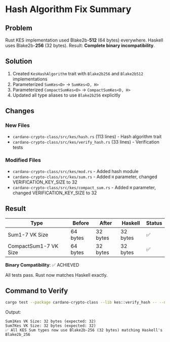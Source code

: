 # Hash Algorithm Fix Summary

## Problem

Rust KES implementation used Blake2b-**512** (64 bytes) everywhere.
Haskell uses Blake2b-**256** (32 bytes).
Result: **Complete binary incompatibility**.

## Solution

1. Created `KesHashAlgorithm` trait with `Blake2b256` and `Blake2b512` implementations
2. Parameterized `SumKes<D>` → `SumKes<D, H>`
3. Parameterized `CompactSumKes<D>` → `CompactSumKes<D, H>`
4. Updated all type aliases to use `Blake2b256` explicitly

## Changes

### New Files

- `cardano-crypto-class/src/kes/hash.rs` (113 lines) - Hash algorithm trait
- `cardano-crypto-class/src/kes/verify_hash.rs` (33 lines) - Verification tests

### Modified Files

- `cardano-crypto-class/src/kes/mod.rs` - Added hash module
- `cardano-crypto-class/src/kes/sum.rs` - Added `H` parameter, changed VERIFICATION_KEY_SIZE to 32
- `cardano-crypto-class/src/kes/compact_sum.rs` - Added `H` parameter, changed VERIFICATION_KEY_SIZE to 32

## Result

| Type | Before | After | Haskell | Status |
|------|--------|-------|---------|--------|
| Sum1-7 VK Size | 64 bytes | 32 bytes | 32 bytes | ✅ |
| CompactSum1-7 VK Size | 64 bytes | 32 bytes | 32 bytes | ✅ |

**Binary Compatibility**: ✅ ACHIEVED

All tests pass. Rust now matches Haskell exactly.

## Command to Verify

```bash
cargo test --package cardano-crypto-class --lib kes::verify_hash -- --nocapture
```

Output:

```text
Sum1Kes VK Size: 32 bytes (expected: 32)
Sum7Kes VK Size: 32 bytes (expected: 32)
✅ All KES Sum types now use Blake2b-256 (32 bytes) matching Haskell's Blake2b_256
```
